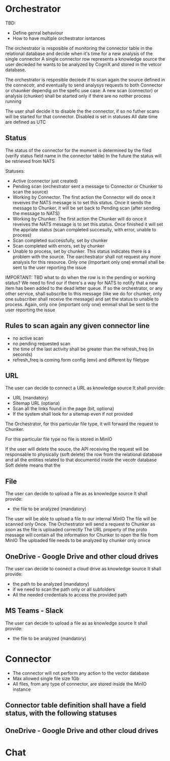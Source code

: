 

# Orchestrator
TBD: 
 - Define genral behaviour 
 - How to have multiple orchestrator isntances 

The orchestrator is resposible of monitoring the connector table in the relational database and decide when it's time for a new analysis of the single connector
A single connector row represents a knowledge source the user decieded he wants to be analyzed by CogniX and stored in the vetcor database.

The orchestrator is resposible deciede if to scan again the source defined in the connecotr, and eventually to send analysys requests to both Connector or chaunker dependig on the spefic use case:
A new scan (connector) or analysis (chunker) shall be started only if there are no nother process running


The user shall decide it to disable the the connector, if so no futher scans will be started for that connector. 
Disabled is set in statuses
All date time are defined as UTC

## Status
The status of the connector for the moment is determined by the filed (verify status field name in the connector table)
In the future the status will be retrieved from NATS

Statuses:
- Active (connector just created)
- Pending scan (orchestrator sent a message to Connector or Chunker to scan the source)
- Working by Connector. The first action the Connector will do once it reveives the NATS message is to set this status. Once it sends the message to Chunker, it will be set back to Pending scan (after sending the message to NATS)
- Working by Chunker. The first action the Chunker will do once it reveives the NATS message is to set this status. Once finished it will set the appriate status (scan completed succesully, with error, unable to process)
- Scan completed successfully, set by chunker
- Scan completed with errors, set by chunker 
- Unable to process, set by chunker. This status indicates there is a problem with the source. The oarchestrator shall not request any more analysis for this resource. Only one (important only one) emmail shall be sent to the user reporting the issue

IMPORTANT:
TBD what to do when the row is in the pending or working status? 
We need to find our if there's a way for NATS to notify that a new item has been added to the dead letter queue. 
If so the orchestrator, or any other service, shall subscribe to this message (like we do for chunker, only one subscriber shall receive the message) and set the status to unable to process.
Again, only one (important only one) emmail shall be sent to the user reporting the issue

## Rules to scan again any given connector line
- no active scan 
- no pending requested scan
- the time of the last activity shall be greater than the refresh_freq (in seconds) 
- refresh_freq is coming form config (env) and different by filetype

## URL 
The user can decide to connect a URL as knowledge source
It shall provide:
- URL (mandatory)
- Sitemap URL (optiana)
- Scan all the links found in the page (bit, optiona)
- If the system shall look for a sitemap even if not provided

The Orchestrator, for this particular file type, it will forward the request to Chunker.

For this particular file type no file is stored in MinIO



If the user will delete the souce, the API receiving the request will be responsable to physically (soft delete) the row from the relational database and all the entities related to that documentid inside the vecotr database
Soft delete means that the 

## File 
The user can decide to upload a file as as knowledge source
It shall provide:
- the file to be analyzed (mandatory)

The user will be able to upload a file to our internal MinIO
The file will be scanned only Once.
The Orchestrator will send a request to Chunker as soon as the file is uploaded correctly
The URL property of the proto message will contain all the information for Chunker to open the file from MinIO
The uploaded file needs to be analyzed by chunker only onvce

## OneDrive - Google Drive and other cloud drives
The user can decide to coonect a cloud drive as knowledge source
It shall provide:
- the path to be analyzed (mandatory)
- if we need to scan the path only or all subfolders
- All the needed credentials to access the provided path

## MS Teams - Slack
The user can decide to upload a file as as knowledge source
It shall provide:
- the file to be analyzed (mandatory)



# Connector
- The connector will not perform any action to the vector database
- Max allowed single file size 1Gb
- All files, from any type of connector, are stored inside the MinIO instance

Connector table definition shall have a field status, with the following statuses
- 

## OneDrive - Google Drive and other cloud drives




# Chat
